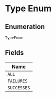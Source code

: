 
# Type Enum

## Enumeration

`TypeEnum`

## Fields

| Name |
|  --- |
| `ALL` |
| `FAILURES` |
| `SUCCESSES` |

